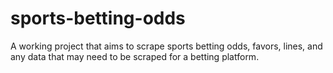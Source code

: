 # sports-betting-odds
A working project that aims to scrape sports betting odds, favors, lines, and any data that may need to be scraped for a betting platform.
